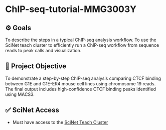 # ChIP-seq-tutorial-MMG3003Y

## ⚙️ Goals
To describe the steps in a typical ChIP-seq analysis workflow. 
To use the SciNet teach cluster to efficiently run a ChIP-seq workflow from sequence reads to peak calls and visualization. 

## 🎯 Project Objective

To demonstrate a step-by-step ChIP-seq analysis comparing CTCF binding between G1E and G1E-ER4 mouse cell lines using chromosome 19 reads. 
The final output includes high-confidence CTCF binding peaks identified using MACS3.

## ✅ SciNet Access

- Must have access to the [SciNet Teach Cluster](https://docs.scinet.utoronto.ca/index.php/Teach)
